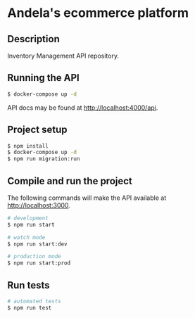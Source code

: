 # Andela\'s ecommerce platform

## Description

Inventory Management API repository.

## Running the API

```bash
$ docker-compose up -d
```

API docs may be found at [http://localhost:4000/api](http://localhost:4000/api).

## Project setup

```bash
$ npm install
$ docker-compose up -d
$ npm run migration:run
```

## Compile and run the project

The following commands will make the API available at [http://localhost:3000](http://localhost:3000).

```bash
# development
$ npm run start

# watch mode
$ npm run start:dev

# production mode
$ npm run start:prod
```

## Run tests

```bash
# automated tests
$ npm run test
```
